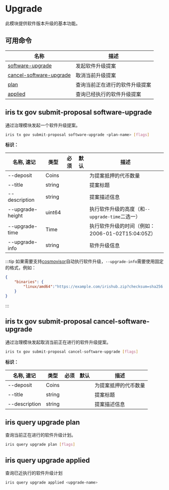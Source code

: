 # Upgrade

此模块提供软件版本升级的基本功能。

## 可用命令

| 名称                                                                            | 描述                           |
| ------------------------------------------------------------------------------- | ------------------------------ |
| [software-upgrade](#iris-tx-gov-submit-proposal-software-upgrade)               | 发起软件升级提案               |
| [cancel-software-upgrade](#iris-tx-gov-submit-proposal-cancel-software-upgrade) | 取消当前升级提案               |
| [plan](#iris-query-upgrade-plan)                                                | 查询当前正在进行的软件升级提案 |
| [applied](#iris-query-upgrade-applied)                                          | 查询已经执行的软件升级提案     |

## iris tx gov submit-proposal software-upgrade

通过治理模块发起一个软件升级提案。

```bash
iris tx gov submit-proposal software-upgrade <plan-name> [flags]
```

**标识：**

| 名称, 速记       | 类型   | 必须 | 默认 | 描述                                             |
| ---------------- | ------ | ---- | ---- | ------------------------------------------------ |
| --deposit        | Coins  |      |      | 为提案抵押的代币数量                             |
| --title          | string |      |      | 提案标题                                         |
| --description    | string |      |      | 提案描述信息                                     |
| --upgrade-height | uint64 |      |      | 执行软件升级的高度（和`--upgrade-time`二选一）   |
| --upgrade-time   | Time   |      |      | 执行软件升级的时间（例如：2006-01-02T15:04:05Z） |
| --upgrade-info   | string |      |      | 软件升级信息                                     |

:::tip
如果需要支持[cosmovisor](#https://github.com/cosmos/cosmos-sdk/tree/master/cosmovisor)自动执行软件升级，`--upgrade-info`需要使用固定的格式，例如：

```json
{
    "binaries": {
        "linux/amd64":"https://example.com/irishub.zip?checksum=sha256:aec070645fe53ee3b3763059376134f058cc337247c978add178b6ccdfb0019f"
    }
}
```

:::

## iris tx gov submit-proposal cancel-software-upgrade

通过治理模块发起取消当前正在进行的软件升级提案。

```bash
iris tx gov submit-proposal cancel-software-upgrade [flags]
```

**标识：**

| 名称, 速记    | 类型   | 必须 | 默认 | 描述                 |
| ------------- | ------ | ---- | ---- | -------------------- |
| --deposit     | Coins  |      |      | 为提案抵押的代币数量 |
| --title       | string |      |      | 提案标题             |
| --description | string |      |      | 提案描述信息         |

## iris query upgrade plan

查询当前正在进行的软件升级计划。

```bash
iris query upgrade plan [flags]
```

## iris query upgrade applied

查询已近执行的软件升级计划

```bash
iris query upgrade applied <upgrade-name>
```
